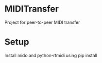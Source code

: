 # MIDITransfer
Project for peer-to-peer MIDI transfer

# Setup
Install mido and python-rtmidi using pip install
